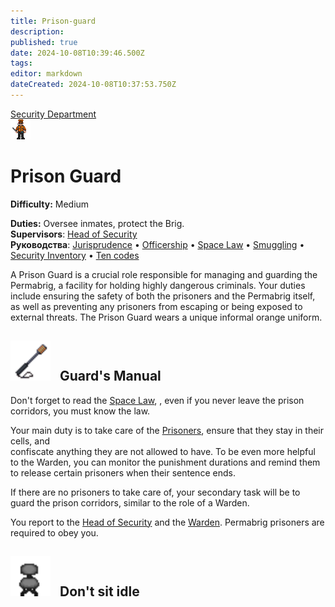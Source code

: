 ```yaml
---
title: Prison-guard
description: 
published: true
date: 2024-10-08T10:39:46.500Z
tags: 
editor: markdown
dateCreated: 2024-10-08T10:37:53.750Z
---
```


<div style="display: flex; justify-content: center;">
<div class="roles-passport sb">
  <div class="title sb"><a href="/roles/securityservicedepartment">Security Department</a></div>
  <div>
    <div><div><img src="/roles/prison-guard.png" id="img"></div></div>
  <div><div>
    <h1>Prison Guard</h1>
    <p><strong>Difficulty:</strong> Medium</p>
    <strong>Duties:</strong> Oversee inmates, protect the Brig.<br>
    <b>Supervisors</b>: <a href="/roles/headofsecurity">Head of Security</a><br>
    <b>Руководства</b>: <a href="/guides/jurisprudence">Jurisprudence</a> •  <a href="/guides/officership" title="Officership">Officership</a> • <a href="/spacelaw" title="Space Law">Space Law</a> • <a href="/guides/smuggling" title="Контрабанда">Smuggling</a> • <a href="/guides/securityinventory" title="Security Inventory">Security Inventory</a> • <a href="/roles/securityservicedepartment/tencodes" title="Ten codes">Ten codes</a>
  </div></div>
  </div>
</div>
</div>

A Prison Guard is a crucial role responsible for managing and guarding the Permabrig, a facility for holding highly dangerous criminals. Your duties include ensuring the safety of both the prisoners and the Permabrig itself, as well as preventing any prisoners from escaping or being exposed to external threats. The Prison Guard wears a unique informal orange uniform.
<h2>
  <div class="box">
    <img src="/roles/sec/stunbaton.gif" style="height: 64px"/>
    <span style="margin-left:10px;">Guard's Manual</span>
  </div>
</h2>

Don't forget to read the <a href="/spacelaw" title="Space Law">Space Law</a>, , even if you never leave the prison corridors, 
you must know the law.

Your main duty is to take care of the <a href="/roles/prisoner">Prisoners</a>, ensure that they stay in their cells, and  
confiscate anything they are not allowed to have. To be even more helpful to the Warden, you can monitor the punishment 
durations and remind them to release certain prisoners when their sentence ends.

If there are no prisoners to take care of, your secondary task will be to guard the prison corridors, similar to the role of 
a Warden.

You report to the <a href="/roles/headofsecurity">Head of Security</a> and the <a href="/roles/warden">Warden</a>. Permabrig 
prisoners are required to obey you.

<h2>
  <div class="box">
    <img src="/roles/sec/office_chair.png" alt="office_chair.png" style="height: 64px"/>
    <span style="margin-left:10px;">Don't sit idle</span>
  </div>
</h2>
